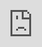 ```yaml
---
layout: post
title: "블랙 히스토리의 달: 한국 연예계의 블랙 디아스포라 기념"
author: "undefined"
thumbnail: "https://www.allkpop.com/upload/2021/02/content/020740/thumb/1612269610-my-post-2021-02-02t180938.jpg"
tags: 
---
```



![image](https://www.allkpop.com/upload/2021/02/content/020740/1612269610-my-post-2021-02-02t180938.jpg)

2월 1일은 흑사월의 시작이고 흑사월은 아프리카계 미국인들의 비범한 업적과 미국 역사에 대한 공헌을 기념하는 달이라고 생각할 수 있지만, 지금은 그 어느 때보다도 흑사의 달은 흑사병의 중요성에 대한 세계적인 기념일이다.ge. 한국은 미국과 달리 인구의 약 90%가 토종 한국인으로 이루어진 단일민족 사회이다. 그러나 최근 몇 년 동안, 한국 연예계는 다양한 문화와 민족을 그 접점에 통합시켜 왔다. 이것은 효과적으로 일반 인구의 관점을 훨씬 더 진보적인 방향으로 바꾸고 있다. 더 중요한 것은, 주류 TV에서 모든 민족을 대표하는 것은 젊은이들의 발전과 정신적, 정서적 성장을 위해 필수적이다. 블랙 히스토리의 달을 맞아, 우리는 블랙 디아스포라에 속해 있는 한국에서 가장 사랑받는 연예인들과 그들의 이 여정에서 특별한 업적을 기념한다.


<div class="video_wrapper" style="padding-top: 56.25%;">
    <iframe width="100%" height="100%" src="https://www.youtube.com/embed/nnUcnKt5hLE" frameborder="0" allow="accelerometer; autoplay; clipboard-write; encrypted-media; gyroscope; picture-in-picture" allowfullscreen="" style="position: absolute; top: 0px; left: 0px; width: 100%; height: 100%;"></iframe>
</div>


대한민국의 R


<div class="video_wrapper" style="padding-top: 56.25%;">
    <iframe width="100%" height="100%" src="https://www.youtube.com/embed/tYw967gxCzU" frameborder="0" allow="accelerometer; autoplay; clipboard-write; encrypted-media; gyroscope; picture-in-picture" allowfullscreen="" style="position: absolute; top: 0px; left: 0px; width: 100%; height: 100%;"></iframe>
</div>


자칭 `남한에서 가장 유명한 흑인`인 그는 꽤 많은 고난을 견뎌내며 한국 예능에서 아프리카를 대표하는 기반을 만들었다. 재정적으로 고군분투하는 것에서부터 미묘한 차별에 직면하는 것, 그리고 분명한 차별에 직면하는 것까지, 샘 오키어는 진정한 성공 사례의 한 예이다. 논란과 상관없이, 그의 유산은 한국에서 아프리카 인재들에게 기회의 완전히 새로운 길을 열어주었기 때문에 중요하다.


<div class="video_wrapper" style="padding-top: 56.25%;">
    <iframe width="100%" height="100%" src="https://www.youtube.com/embed/D49luDV4e8k" frameborder="0" allow="accelerometer; autoplay; clipboard-write; encrypted-media; gyroscope; picture-in-picture" allowfullscreen="" style="position: absolute; top: 0px; left: 0px; width: 100%; height: 100%;"></iframe>
</div>


나이지리아인 아버지와 한국인 어머니에 의해 이태원에서 태어나고 자란 한현민은 한국 최고의 패션 런웨이를 지휘한 최초의 한국인 아프리카계 남성 모델로 성장했다. 불과 15세 때 카페에서 계약했기 때문에 그것이 분명히 그의 운명이라고 해도 과언이 아닐 것이다. 이제, 그는 한국에서 가장 영향력 있는 국제 모델들 중 한 명이고 모든 사람들에게 사랑 받고 사랑받는 유명한 TV 캐릭터이다. 한현민은 갓세븐 멤버 영재, (G)아이들 미니와 함께 곧 방영될 드라마 `So Not Worth It`에도 캐스팅되었다.


<div class="video_wrapper" style="padding-top: 56.25%;">
    <iframe width="100%" height="100%" src="https://www.youtube.com/embed/kyMLndZuuZM" frameborder="0" allow="accelerometer; autoplay; clipboard-write; encrypted-media; gyroscope; picture-in-picture" allowfullscreen="" style="position: absolute; top: 0px; left: 0px; width: 100%; height: 100%;"></iframe>
</div>


최근 몇 년 동안 가장 성공한 반은 한국인, 반은 나이지리아인 모델 중 하나는 의심할 여지 없이 배유진이다. 그녀는 SHS 모델 매니지먼트와 계약했고 2018년 서울 패션 위크에서 데뷔했다. 거의 즉각적으로, 그녀는 믿을 수 없는 비주얼로 비평가와 언론의 주목을 받았다. 그녀는 결국 TV 쇼 `둥지를 떠나다 시즌3`와 `아이들의 생각`에 출연하면서 TV 캐릭터로 이름을 날렸다. 가장 최근에 그녀는 10대 서바이벌 리얼리티 쇼 `캡틴`에 참가자로 출연했다. 말할 것도 없이 그녀는 확실히 연예계에서 성공할 것이다.


<div class="video_wrapper" style="padding-top: 56.25%;">
    <iframe width="100%" height="100%" src="https://www.youtube.com/embed/1DK-MPh7vKk" frameborder="0" allow="accelerometer; autoplay; clipboard-write; encrypted-media; gyroscope; picture-in-picture" allowfullscreen="" style="position: absolute; top: 0px; left: 0px; width: 100%; height: 100%;"></iframe>
</div>


텍사스에서 아프리카계 미국인 아버지와 한인 어머니 사이에서 나타샤 샨타 리드(Natasha Shanta Reid)로 태어난 윤미래는 특히 의정부지구에서 주한미군과 함께 라디오 DJ를 지내면서 음악을 추구한 아버지의 음반 수집에 영향을 받았다. 반은 한국인이고 반은 아프리카계 미국인인 윤미래는 아주 어린 시절부터 많은 차별에 직면해야 했다. 하지만, 그녀의 재능은 너무 오랫동안 억제될 수 없었습니다. 그녀는 90년대에 월드 레코드 대표가 오디션장 밖에서 그녀가 노래하는 것을 들었을 때 업타운에 합류하기로 계약되었고, 나머지는 역사이다. 윤미래는 여전히 K힙합 여왕이라는 위치에 강점이 서 있으며, 조만간 포기할 생각이 없다.


<div class="video_wrapper" style="padding-top: 56.25%;">
    <iframe width="100%" height="100%" src="https://www.youtube.com/embed/x7a1g_D9dls" frameborder="0" allow="accelerometer; autoplay; clipboard-write; encrypted-media; gyroscope; picture-in-picture" allowfullscreen="" style="position: absolute; top: 0px; left: 0px; width: 100%; height: 100%;"></iframe>
</div>


이 목록에 있는 모든 뛰어난 인물들 중에서, 언뜻 보기에도 수백만 명이 그와 사랑에 빠지게 만든 배우는 단연 크리스 라이온이었다. 한국 연예계에 비교적 새롭게 합류한 크리스 리옹은 한국 사회에서 비토인 또는 반한인이 겪는 투쟁과 정체성 위기를 진정으로 밝혀낸 김 토니 역으로 `이태원 클래스`에서 중요한 역할을 했다. 크리스 자신도 한국인이 아니지만, 그의 캐릭터에 대한 그의 묘사는 모든 면에서 정말로 감동적이었다. 그의 역할은 또한 아프리카계 미국인 배우가 한국 텔레비전에 처음으로 방영된 것이 아니라 오히려 이 이야기에서 두드러진 주연을 맡았던 것으로 볼 수 있다. 이것 좀 더 주세요!


<div class="video_wrapper" style="padding-top: 56.25%;">
    <iframe width="100%" height="100%" src="https://www.youtube.com/embed/_WO_lv5p1w0" frameborder="0" allow="accelerometer; autoplay; clipboard-write; encrypted-media; gyroscope; picture-in-picture" allowfullscreen="" style="position: absolute; top: 0px; left: 0px; width: 100%; height: 100%;"></iframe>
</div>


알렉산드라 레이드는 한국 아이돌 걸그룹에 데뷔한 최초의 아프리카계 미국인 아티스트로, K-Pop의 경계가 어디에 있는지에 대한 중요한 논쟁을 열었다. 아시아에서 K-Pop이 인기를 끌면서, 중국, 태국, 미국, 일본 등 몇몇 외국 아이돌들이 한국에서 음악 산업에서 성공적인 경력을 쌓고 있다. 이처럼 팬들은 K-Pop이 아시아 멤버에만 국한되어서는 안 된다고 주장했다. 아프리카계 미국인 멤버를 K-Pop 그룹에 데뷔시킨 것은 K-Pop의 더 큰 세계화를 향한 발걸음이 분명했다.


<div class="video_wrapper" style="padding-top: 56.25%;">
    <iframe width="100%" height="100%" src="https://www.youtube.com/embed/hDM35_q76_M" frameborder="0" allow="accelerometer; autoplay; clipboard-write; encrypted-media; gyroscope; picture-in-picture" allowfullscreen="" style="position: absolute; top: 0px; left: 0px; width: 100%; height: 100%;"></iframe>
</div>


알렉산드라가 아프리카계 미국인이었던 반면, 파투는 세네갈인으로 전 세계 흑인 사회의 또 다른 부분을 대표한다. 파투의 데뷔 역시 팬들이 그녀에게서 분명한 민족성의 차이보다 훨씬 더 많은 것을 볼 수 있었기 때문에 따뜻한 환영을 받았다. 그녀의 미모는 끊임없이 인정받고 있고, 그룹과의 시너지 효과도 크다. 말할 필요도 없이, 파투는 앞날이 창창하다.